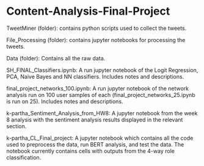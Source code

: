 # Content-Analysis-Final-Project

TweetMiner (folder): contains python scripts used to collect the tweets.

File_Processing (folder): contains jupyter notebooks for processing the tweets.

Data (folder): Contains all the raw data.

SH_FINAL_Classifiers.ipynb: A run jupyter notebook of the Logit Regression, PCA, Naive Bayes and NN classifiers. Includes notes and descriptions.

final_project_networks_100.ipynb: A run jupyter notebook of the network analysis run on 100 user samples of each (final_project_networks_25.ipynb is run on 25). Includes notes and descriptions.

k-partha_Sentiment_Analysis_from_HW8: A jupyter notebook from the week 8 analysis with the sentiment analysis results displayed in the relevant section.

k-partha_CL_Final_project: A jupyter notebook which contains all the code used to preprocess the data, run BERT analysis, and test the data. The notebook currently contains cells with outputs from the 4-way role classification.

